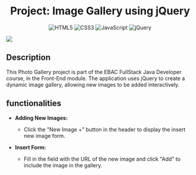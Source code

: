 <div align="center">
  
  
  <h1>Project: Image Gallery using jQuery</></h1>
  
  ![HTML5](https://img.shields.io/badge/html5-%23E34F26.svg?style=for-the-badge&logo=html5&logoColor=white)
  ![CSS3](https://img.shields.io/badge/css3-%231572B6.svg?style=for-the-badge&logo=css3&logoColor=white)
  ![JavaScript](https://img.shields.io/badge/javascript-%23323330.svg?style=for-the-badge&logo=javascript&logoColor=%23F7DF1E)
  ![jQuery](https://img.shields.io/badge/jquery-%230769AD.svg?style=for-the-badge&logo=jquery&logoColor=white)
  
</div>

<img src="https://i.postimg.cc/0jmr8XK0/screencapture-ebac-proj-galeria-de-imagens-vercel-app-2023-12-17-16-49-11.png">

## Description

This Photo Gallery project is part of the EBAC FullStack Java Developer course, in the Front-End module. The application uses jQuery to create a dynamic image gallery, allowing new images to be added interactively.

## functionalities

- **Adding New Images:**
  - Click the "New Image +" button in the header to display the insert new image form.

- **Insert Form:**
  - Fill in the field with the URL of the new image and click "Add" to include the image in the gallery.


